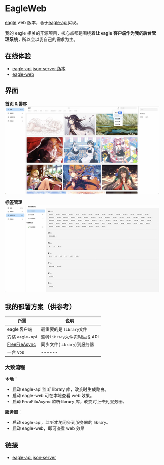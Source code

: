 # EagleWeb

[eagle](https://cn.eagle.cool/) web 版本，基于[eagle-api](https://github.com/meetqy/eagle-api)实现。

我的 eagle 相关的开源项目，核心点都是围绕着**让 eagle 客户端作为我的后台管理系统**，所以会以我自己的需求为主。

## 在线体验

- [eagle-api json-server 版本](https://json-server.rao.pics)
- [eagle-web](https://rao.pics)

## 界面

**首页 & 排序**
![](./readme/1.jpg)

**标签管理**
![](./readme/2.jpg)

## 我的部署方案（供参考）

| 所需                                       | 说明                          |
| ------------------------------------------ | ----------------------------- |
| eagle 客户端                               | 最重要的是 `library`文件      |
| 安装 eagle-api                             | 监听`library`文件实时生成 API |
| [FreeFileAsync](https://freefilesync.org/) | 同步文件(`library`)到服务器   |
| 一台 vps                                   | ------                        |

### 大致流程

**本地：**

- 启动 eagle-api 监听 library 库，改变时生成路由。
- 启动 eagle-web 可在本地查看 web 效果。
- 启动 FreeFileAsync 监听 library 库，改变时上传到服务器。

**服务器：**

- 启动 eagle-api，监听本地同步到服务器的 library。
- 启动 eagle-web，即可查看 web 效果

## 链接

- [eagle-api json-server](https://github.com/meetqy/eagle-api)
